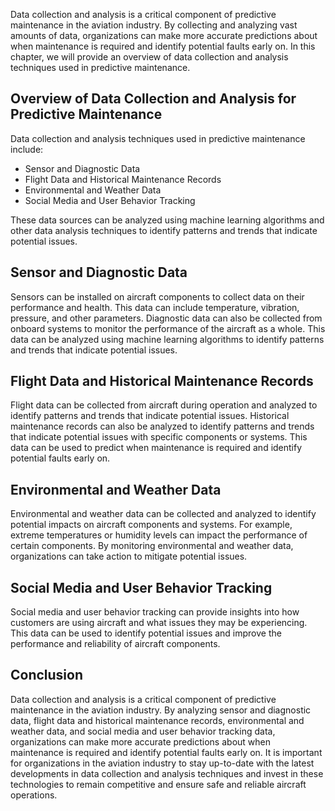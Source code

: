 
Data collection and analysis is a critical component of predictive maintenance in the aviation industry. By collecting and analyzing vast amounts of data, organizations can make more accurate predictions about when maintenance is required and identify potential faults early on. In this chapter, we will provide an overview of data collection and analysis techniques used in predictive maintenance.

Overview of Data Collection and Analysis for Predictive Maintenance
-------------------------------------------------------------------

Data collection and analysis techniques used in predictive maintenance include:

* Sensor and Diagnostic Data
* Flight Data and Historical Maintenance Records
* Environmental and Weather Data
* Social Media and User Behavior Tracking

These data sources can be analyzed using machine learning algorithms and other data analysis techniques to identify patterns and trends that indicate potential issues.

Sensor and Diagnostic Data
--------------------------

Sensors can be installed on aircraft components to collect data on their performance and health. This data can include temperature, vibration, pressure, and other parameters. Diagnostic data can also be collected from onboard systems to monitor the performance of the aircraft as a whole. This data can be analyzed using machine learning algorithms to identify patterns and trends that indicate potential issues.

Flight Data and Historical Maintenance Records
----------------------------------------------

Flight data can be collected from aircraft during operation and analyzed to identify patterns and trends that indicate potential issues. Historical maintenance records can also be analyzed to identify patterns and trends that indicate potential issues with specific components or systems. This data can be used to predict when maintenance is required and identify potential faults early on.

Environmental and Weather Data
------------------------------

Environmental and weather data can be collected and analyzed to identify potential impacts on aircraft components and systems. For example, extreme temperatures or humidity levels can impact the performance of certain components. By monitoring environmental and weather data, organizations can take action to mitigate potential issues.

Social Media and User Behavior Tracking
---------------------------------------

Social media and user behavior tracking can provide insights into how customers are using aircraft and what issues they may be experiencing. This data can be used to identify potential issues and improve the performance and reliability of aircraft components.

Conclusion
----------

Data collection and analysis is a critical component of predictive maintenance in the aviation industry. By analyzing sensor and diagnostic data, flight data and historical maintenance records, environmental and weather data, and social media and user behavior tracking data, organizations can make more accurate predictions about when maintenance is required and identify potential faults early on. It is important for organizations in the aviation industry to stay up-to-date with the latest developments in data collection and analysis techniques and invest in these technologies to remain competitive and ensure safe and reliable aircraft operations.
